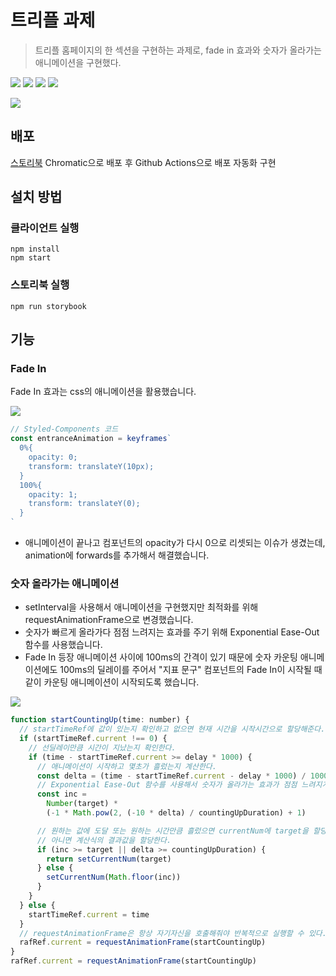# 트리플 과제

> 트리플 홈페이지의 한 섹션을 구현하는 과제로, fade in 효과와 숫자가 올라가는 애니메이션을 구현했다.

<img src="https://img.shields.io/badge/Typescript-3178C6?style=flat&logo=Typescript&logoColor=white"/></a>
<img src="https://img.shields.io/badge/React-61DAFB?style=flat&logo=React&logoColor=white"/></a>
<img src="https://img.shields.io/badge/Styled--components-DB7093?style=flat&logo=Styled-components&logoColor=white"/></a>
<img src="https://img.shields.io/badge/Storybook-FF4785?style=flat&logo=Storybook&logoColor=white"/></a>

<img src="https://user-images.githubusercontent.com/34996487/177484287-8af8118b-ed97-4a7a-ae4e-328eb5df6d8b.gif"></img>


## 배포

[스토리북](https://62c3d3e520efb96e583b77f0-ddvbqyauoj.chromatic.com/) Chromatic으로 배포 후 Github Actions으로 배포 자동화 구현

## 설치 방법

### 클라이언트 실행

```
npm install
npm start
```

### 스토리북 실행
```
npm run storybook
```

## 기능
### Fade In

Fade In 효과는 css의 애니메이션을 활용했습니다.

<img src="https://user-images.githubusercontent.com/34996487/177484294-24fc3c23-017d-4522-84c6-a44933c21e61.gif"></img>

```javascript
// Styled-Components 코드
const entranceAnimation = keyframes`
  0%{
    opacity: 0;
    transform: translateY(10px);
  }
  100%{
    opacity: 1;
    transform: translateY(0);
  }
`
```

- 애니메이션이 끝나고 컴포넌트의 opacity가 다시 0으로 리셋되는 이슈가 생겼는데, animation에 forwards를 추가해서 해결했습니다.

### 숫자 올라가는 애니메이션

- setInterval을 사용해서 애니메이션을 구현했지만 최적화를 위해 requestAnimationFrame으로 변경했습니다.  
- 숫자가 빠르게 올라가다 점점 느려지는 효과를 주기 위해 Exponential Ease-Out 함수를 사용했습니다. 
- Fade In 등장 애니메이션 사이에 100ms의 간격이 있기 때문에 숫자 카운팅 애니메이션에도 100ms의 딜레이를 주어서 "지표 문구" 컴포넌트의 Fade In이 시작될 때 같이 카운팅 애니메이션이 시작되도록 했습니다.  

<img src="https://user-images.githubusercontent.com/34996487/177484298-418721e5-e299-47a8-8822-fb4260b9fd8f.gif"></img>

```javascript
function startCountingUp(time: number) {
  // startTimeRef에 값이 있는지 확인하고 없으면 현재 시간을 시작시간으로 할당해준다.
  if (startTimeRef.current !== 0) {
    // 선딜레이만큼 시간이 지났는지 확인한다.
    if (time - startTimeRef.current >= delay * 1000) {
      // 애니메이션이 시작하고 몇초가 흘렀는지 계산한다.
      const delta = (time - startTimeRef.current - delay * 1000) / 1000
      // Exponential Ease-Out 함수를 사용해서 숫자가 올라가는 효과가 점점 느려지게 구현했다.
      const inc =
        Number(target) *
        (-1 * Math.pow(2, (-10 * delta) / countingUpDuration) + 1)

      // 원하는 값에 도달 또는 원하는 시간만큼 흘렀으면 currentNum에 target을 할당한다.
      // 아니면 계산식의 결과값을 할당한다.
      if (inc >= target || delta >= countingUpDuration) {
        return setCurrentNum(target)
      } else {
        setCurrentNum(Math.floor(inc))
      }
    }
  } else {
    startTimeRef.current = time
  }
  // requestAnimationFrame은 항상 자기자신을 호출해줘야 반복적으로 실행할 수 있다.
  rafRef.current = requestAnimationFrame(startCountingUp)
}
rafRef.current = requestAnimationFrame(startCountingUp)
```

